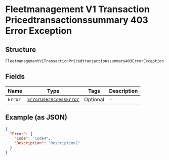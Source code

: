 
# Fleetmanagement V1 Transaction Pricedtransactionssummary 403 Error Exception

## Structure

`FleetmanagementV1TransactionPricedtransactionssummary403ErrorException`

## Fields

| Name | Type | Tags | Description |
|  --- | --- | --- | --- |
| `Error` | [`ErrorUserAccessError`](../../doc/models/error-user-access-error.md) | Optional | - |

## Example (as JSON)

```json
{
  "Error": {
    "Code": "Code4",
    "Description": "Description2"
  }
}
```

